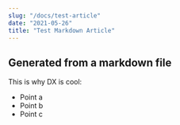 ```yaml
---
slug: "/docs/test-article"
date: "2021-05-26"
title: "Test Markdown Article"
---
```


## Generated from a markdown file

This is why DX is cool:

- Point a
- Point b
- Point c